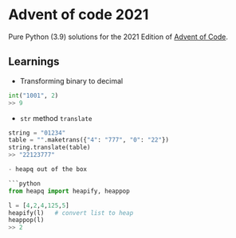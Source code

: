 # Advent of code 2021

Pure Python (3.9) solutions for the 2021 Edition of [Advent of Code](https://adventofcode.com/).

## Learnings

- Transforming binary to decimal  
```python
int("1001", 2)
>> 9
```
- `str` method `translate`  
```python
string = "01234"
table = "".maketrans({"4": "777", "0": "22"})
string.translate(table)
>> "22123777"

- heapq out of the box

```python
from heapq import heapify, heappop

l = [4,2,4,125,5]
heapify(l)   # convert list to heap 
heappop(l)
>> 2
```
```python
